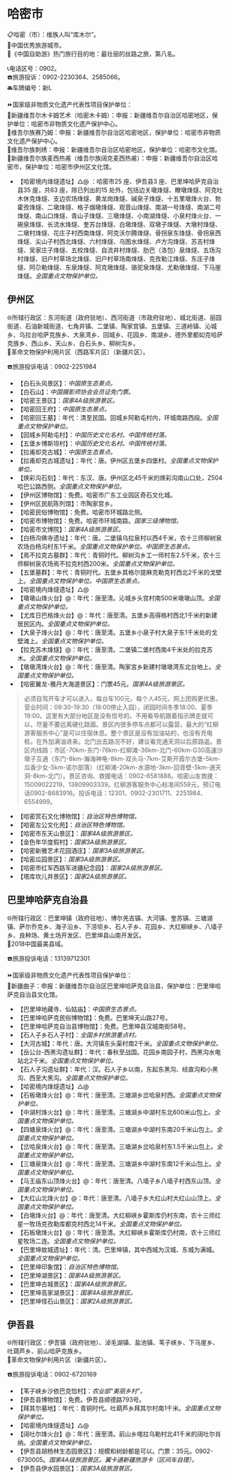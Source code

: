 # 哈密市  
📋哈密（市）：维族人叫“库木尔”。  
🏅中国优秀旅游城市。  
🧾《中国自助游》热门旅行目的地：最壮丽的丝路之旅，第八名。  
  
📞电话区号：0902。  
☎️旅游投诉：0902-2230364、2585066。  
🚘车牌编号：新L  
  
⏩国家级非物质文化遗产代表性项目保护单位：  
🔸新疆维吾尔木卡姆艺术（哈密木卡姆）：申报：新疆维吾尔自治区哈密地区，保护单位：哈密市非物质文化遗产保护中心。  
🔸维吾尔族赛乃姆：申报：新疆维吾尔自治区哈密地区，保护单位：哈密市非物质文化遗产保护中心。  
🔸维吾尔族刺绣：申报：新疆维吾尔自治区哈密地区，保护单位：哈密市文化馆。  
🔸新疆维吾尔族麦西热甫（维吾尔族阔克麦西热甫）：申报：新疆维吾尔自治区哈密市，保护单位：哈密市伊州区文化馆。  

* 【哈密境内烽燧遗址】△@ ：哈密市25 座、伊吾县3 座、巴里坤哈萨克自治县35 座，共63 座，除已列出的15 处外，包括边关墩烽燧、瞭墩烽燧、阿克吐木休克烽燧、支边农场烽燧、黄龙岗烽燧、碱泉子烽燧、十五里墩烽火台、勃霍孜烽燧、二墩烽燧、格子烟墩烽燧、观音山烽燧、南湖一号烽燧、南湖二号烽燧、南山口烽燧、青山子烽燧、三墩烽燧、小南湖烽燧、小泉村烽火台、一碗泉烽燧、长流水烽燧、奎苏台烽燧、白墩烽燧、双墩子烽燧、大墩村烽燧、二墩村烽燧、花庄子村西南烽燧、阿克沃尔腾烽燧、骨拐泉东烽燧、骨拐泉西烽燧、尖山子村西北烽燧、六村烽燧、乌图水烽燧、卢方沟烽燧、苏吉村烽燧、吴家庄子烽燧、五校烽燧、自流井村烽燧、肋巴（洛包）泉烽燧、五场沟村烽燧、旧户村草场北烽燧、旧户村草场南烽燧、克孜勒江烽燧、东庄子烽燧、阿尕勒烽燧、东泉烽燧、阿克墩烽燧、骆驼泉烽燧、尤勒墩烽燧、下马崖烽燧。*全国重点文物保护单位。*  

## 伊州区  
🌐所辖行政区：东河街道（政府驻地）、西河街道（市政府驻地）、城北街道、丽园街道、石油新城街道、七角井镇、二堡镇、陶家宫镇、五堡镇、三道岭镇、沁城乡、乌拉台哈萨克族乡、大泉湾乡、回城乡、花园乡、南湖乡、德外里都如克哈萨克族乡、西山乡、天山乡、白石头乡、柳树沟乡。  
🚩革命文物保护利用片区（西路军片区）（新疆片区）。  
  
☎️旅游投诉电话：0902-2251984  
  
* 【白石头风景区】：*中国原生态景点。*  
* 【白石山】：*中国摄影师协会会员证免门票。*  
* 【哈密王景区】：*国家4A级旅游景区。*   
* 【哈密回王府】：*中国原生态景点。*  
* 【哈密回王墓】：年代：清至民国。回城乡阿勒屯村内，环城南路西段。*全国重点文物保护单位。*  
* 【回城乡阿勒屯村】：*中国历史文化名村。中国传统村落。*  
* 【五堡乡博斯坦村】：*中国历史文化名村。中国传统村落。*  
* 【拉甫却克古城】：*中国原生态景点。*  
* 【拉甫却克古城遗址】：年代：唐。伊州区五堡乡四堡村。*全国重点文物保护单位。*  
* 【焕彩沟石刻】：年代：东汉、唐。伊州区北45千米的焕彩沟南山口处，Z504 哈巴公路西侧。*全国重点文物保护单位。*  
* 【伊州区博物馆】：免费。哈密市广东工业园区奇石文化城。  
* 【伊州区民航陈列馆】：市陶家宫乡。  
* 【哈密民俗博物馆】：免费。哈密市环城路北侧。  
* 【哈密市博物馆】：免费。哈密市环城南路。*国家三级博物馆。*  
* 【哈密市文博院】：*国家4A级旅游景区。*   
* 【白杨沟佛寺遗址】：年代：唐。二堡镇乌拉泉村以西4千米，农十三师柳树泉农场白杨沟村东1千米。*全国重点文物保护单位。中国原生态景点。*  
* 【焉不拉克古墓群】：年代：青铜时代。柳树沟乡工一师村东2.5千米，农十三师柳树泉农场焉不拉克村西200米。*全国重点文物保护单位。*  
* 【五堡墓群】：年代：青铜时代。五堡乡其格尔提麻克勒克村西北2千米的戈壁上。*全国重点文物保护单位。中国原生态景点。*  
* 【哈密境内烽燧遗址】△@  
* 【墩墩山烽火台】@：年代：唐至清。沁城乡头宫村南500米墩墩山顶。*全国重点文物保护单位。*  
* 【尤库日巴格烽火台】@：年代：唐至清。五堡乡高得格村西北1千米的新建居民区内。*全国重点文物保护单位。*  
* 【大泉子烽火台】@：年代：唐至清。五堡乡小泉子村大泉子东1千米处的戈壁滩上。*全国重点文物保护单位。*  
* 【拉克苏木烽燧】@：年代：唐至清。二堡镇二堡村西南4千米处的拉克苏木。*全国重点文物保护单位。*  
* 【墩墩湾烽火台】@：年代：唐至清。陶家宮乡新建村墩墩湾东北台地上。*全国重点文物保护单位。*    
* 【哈密翼龙-雅丹大海道景区】：门票45元。*国家4A级旅游景区。*   
> 必须自驾开车才可以进入，每台车100元，每个人45元，网上团购更优惠。营业时间：09:30-19:30（18:00停止入园），闭园时间冬季18:00、夏季19:00。这里有大部分地区是没有信号的，不用看导航跟着指示牌走就可以，尽量不要远离硬化路面。景区内很多停车点都可以露营。最大的“红柳游客服务中心”是可以住宿休息。整个景区是没有加油站的，也没有充电桩。在外加满油进来。北门出去路况不好，建议看完通天洞以后原路返。景区内线路：市区-70km-东门-76km-红柳滩-36km-北门-60km-G30高速沙墩子互通（东门-8km-瀚海神龟-8km-双头马-7km-艾斯开霞尔古堡-5km-瓜香少女-5km-诺尔部落）（红柳滩-20km-水源地-3km-回音壁-5km-通天洞-8km-北门）。景区咨询、救援电话：0902-6581888。哈密山友救援：15009022219、13809903339。红柳游客服务中心标准间558元，预订电话0902-8683916。投诉电话：12301、0902-2301711、2251984、6554999。
* 【哈密赏石文化博物馆】：*自治区特色博物馆。*  
* 【哈密左公文化苑】：*自治区特色博物馆。*    
* 【哈密市东天山景区】：*国家4A级旅游景区。*   
* 【金色年华度假村】：*国家3A级旅游景区。*   
* 【哈密新雅艺术花园酒庄】：*国家3A级旅游景区。*   
* 【哈密瓜园景区】：*国家3A级旅游景区。*   
* 【哈密市红军西路军进疆纪念园】：*国家2A级旅游景区。*   
* 【塔库坎儿井景区】：*国家2A级旅游景区。*  

## 巴里坤哈萨克自治县  
🌐所辖行政区：巴里坤镇（政府驻地）、博尔羌吉镇、大河镇、奎苏镇、三塘湖镇、萨尔乔克乡、海子沿乡、下涝坝乡、石人子乡、花园乡、大红柳峡乡、八墙子乡、良种场、黄土场开发区、巴里坤县山南开发区。  
🏅2018中国最美县域。  

☎️旅游投诉电话：13139712301
  
⏩国家级非物质文化遗产代表性项目保护单位：  
🔸新疆曲子：申报：新疆维吾尔自治区巴里坤哈萨克自治县，保护单位：巴里坤哈萨克自治县文化馆。  
 
* 【巴里坤地藏寺、仙姑庙】：*中国原生态景点。*  
* 【巴里坤哈萨克民俗博物馆】：免费。巴里坤天山路27号。  
* 【巴里坤哈萨克自治县博物馆】：免费。巴里坤县汉城南街58号。  
* 【石人子乡石人子村】：*全国乡村旅游重点村。*  
* 【大河古城】：年代：唐。大河镇东头渠村南2千米。*全国重点文物保护单位。*  
* 【岳公台-西黑沟遗址群】：年代：春秋至战国。花园乡南园子村，西黑沟水电站北2千米。*全国重点文物保护单位。*  
* 【石人子沟遗址群】：年代：汉。石人子乡以南，东起东黑沟、经直沟和小黑沟、西至大黑沟。*全国重点文物保护单位。*  
* 【哈密境内烽燧遗址】△@  
* 【石板墩烽火台】@：年代：唐至清。三塘湖乡岔哈泉村西。*全国重点文物保护单位。*  
* 【中湖村烽火台】@：年代：唐至清。三塘湖乡中湖村东北600米山包上。*全国重点文物保护单位。*  
* 【四塘泉烽火台】@：年代：唐至清。三塘湖乡中湖村东南20千米山包上。*全国重点文物保护单位。*  
* 【岔哈泉烽火台】@：年代：唐至清。三塘湖乡岔哈泉村东1.5千米山包上。*全国重点文物保护单位。*  
* 【三塘泉烽火台】@：年代：唐至清。三塘湖乡中湖村东南12千米山包上。*全国重点文物保护单位。*  
* 【马王庙东山顶烽火台】@：年代：唐至清。八墙子乡八墙子村西东山顶。*全国重点文物保护单位。*  
* 【大红山北烽火台】@：年代：唐至清。八墙子乡大红山村大红山山顶上。*全国重点文物保护单位。*  
* 【白墩烽火台】@：年代：唐至清。大红柳峡乡霍斯库仍村东南，农十三师红星一牧场克孜勒库都克村西北14千米。*全国重点文物保护单位。*  
* 【石板墩烽火台】@：年代：唐至清。大红柳峡乡霍斯库仍村南，农十三师红星牧场二连。*全国重点文物保护单位。*  
* 【巴里坤故城遗址】：年代：清。巴里坤镇，其中西城为汉城、东城为满城。*全国重点文物保护单位。*  
* 【巴里坤印象馆】：*自治区特色博物馆。*    
* 【巴里坤湖景区】：*国家4A级旅游景区。*   
* 【巴里坤古城景区】：*国家4A级旅游景区。*   
* 【巴里坤高家湖景区】：*国家4A级旅游景区。*   
* 【巴里坤怪石山景区】：*国家2A级旅游景区。*   
  
## 伊吾县  
🌐所辖行政区：伊吾镇（政府驻地）、淖毛湖镇、盐池镇、苇子峡乡、下马崖乡、吐葫芦乡、前山哈萨克族乡。  
🚩革命文物保护利用片区（新疆片区）。  
  
☎️旅游投诉电话：0902-6720169  
  
* 【苇子峡乡沙依巴克恰村】：*农业部“美丽乡村”。*  
* 【伊吾县博物馆】：免费。伊吾县顺德路793号。  
* 【拜其尔墓地】：年代：青铜时代。吐葫芦乡拜其尔村南1千米。*全国重点文物保护单位。*  
* 【哈密境内烽燧遗址】△@  
* 【阔吐尔烽火台】@：年代：唐至清。前山乡喀拉乌勒村北41千米的阔吐尔肖纳。*全国重点文物保护单位。*    
* 【伊吾县胡杨林生态园景区】：规模和树龄都是可以。门票：35元。0902-6730005。*国家4A级旅游景区。翼卡通新疆旅游卡（区间车自理）。*   
* 【伊吾县伊水园景区】：*国家3A级旅游景区。*   